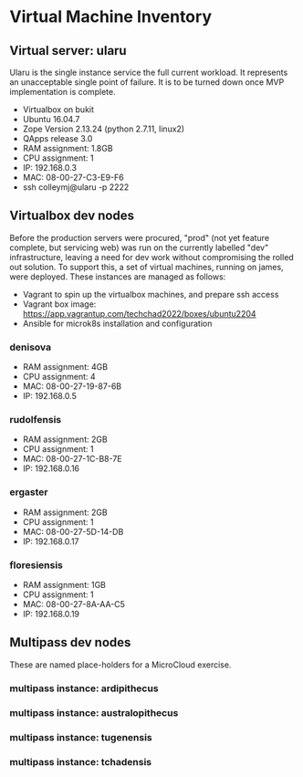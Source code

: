 # Virtual Machine Inventory

## Virtual server: ularu

Ularu is the single instance service the full current workload. It represents an unacceptable single point of failure. It is to be turned down once MVP implementation is complete.

- Virtualbox on bukit
- Ubuntu 16.04.7
- Zope Version 2.13.24 (python 2.7.11, linux2)
- QApps release 3.0
- RAM assignment: 1.8GB
- CPU assignment: 1
- IP: 192.168.0.3
- MAC: 08-00-27-C3-E9-F6
- ssh colleymj@ularu -p 2222

## Virtualbox dev nodes

Before the production servers were procured, "prod" (not yet feature complete, but servicing web) was run on the currently labelled "dev" infrastructure, leaving a need for dev work without compromising the rolled out solution. To support this, a set of virtual machines, running on james, were deployed. These instances are managed as follows:

- Vagrant to spin up the virtualbox machines, and prepare ssh access
- Vagrant box image: <https://app.vagrantup.com/techchad2022/boxes/ubuntu2204>
- Ansible for microk8s installation and configuration

### denisova

- RAM assignment: 4GB
- CPU assignment: 4
- MAC: 08-00-27-19-87-6B
- IP: 192.168.0.5

### rudolfensis

- RAM assignment: 2GB
- CPU assignment: 1
- MAC: 08-00-27-1C-B8-7E
- IP: 192.168.0.16

### ergaster

- RAM assignment: 2GB
- CPU assignment: 1
- MAC: 08-00-27-5D-14-DB
- IP: 192.168.0.17

### floresiensis

- RAM assignment: 1GB
- CPU assignment: 1
- MAC: 08-00-27-8A-AA-C5
- IP: 192.168.0.19

## Multipass dev nodes

These are named place-holders for a MicroCloud exercise.

### multipass instance: ardipithecus

### multipass instance: australopithecus

### multipass instance: tugenensis

### multipass instance: tchadensis
